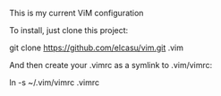 This is my current ViM configuration

To install, just clone this project:

git clone https://github.com/elcasu/vim.git .vim

And then create your .vimrc as a symlink to .vim/vimrc:

ln -s ~/.vim/vimrc .vimrc

